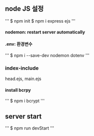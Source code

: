 ## node JS 설정 ##
'''
$ npm init
$ npm i express ejs
'''
#### nodemon: restart server automatically ####
#### .env: 환경변수 ####
'''
$ npm i --save-dev nodemon dotenv
'''
### index-include ###
head.ejs, main.ejs
#### install bcrpy ####
'''
$ npm i bcrypt
'''
## server start ##
'''
$ npm run devStart
'''
